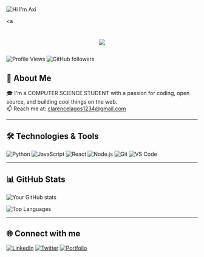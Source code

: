 ![Hi I'm Axi](https://img.shields.io/badge/Hi%20I'm%20Axi-red?style=for-the-badge&logo=github)

  <a <h1 align="center">
  <a href="https://git.io/typing-svg">
    <img src="https://readme-typing-svg.herokuapp.com/?lines=Hello,+There!+👋;This+is+Axi+....;Nice+to+meet+you!&center=true&size=30">
  </a>
</h1>

![Profile Views](https://komarev.com/ghpvc/?username=your-username&color=blue)
![GitHub followers](https://img.shields.io/github/followers/your-username?label=Followers&style=social)

## 🚀 About Me

🎓 I'm a COMPUTER SCIENCE STUDENT with a passion for coding, open source, and building cool things on the web.  
📫 Reach me at: clarencelagos1234@gmail.com  

---

## 🛠️ Technologies & Tools

![Python](https://img.shields.io/badge/-Python-333333?style=flat&logo=python)
![JavaScript](https://img.shields.io/badge/-JavaScript-333333?style=flat&logo=javascript)
![React](https://img.shields.io/badge/-React-333333?style=flat&logo=react)
![Node.js](https://img.shields.io/badge/-Node.js-333333?style=flat&logo=node.js)
![Git](https://img.shields.io/badge/-Git-333333?style=flat&logo=git)
![VS Code](https://img.shields.io/badge/-VS%20Code-333333?style=flat&logo=visual-studio-code)


---

## 📊 GitHub Stats

![Your GitHub stats](https://github-readme-stats.vercel.app/api?username=Alt28&show_icons=true&theme=radical)

![Top Languages](https://github-readme-stats.vercel.app/api/top-langs/?username=Alt28&layout=compact&theme=radical)

---

## 🌐 Connect with me

[![LinkedIn](https://img.shields.io/badge/-LinkedIn-0A66C2?style=flat&logo=linkedin&logoColor=white)](https://www.linkedin.com/in/your-profile/)
[![Twitter](https://img.shields.io/badge/-Twitter-1DA1F2?style=flat&logo=twitter&logoColor=white)](https://twitter.com/yourhandle)
[![Portfolio](https://img.shields.io/badge/-Portfolio-000000?style=flat&logo=vercel&logoColor=white)](https://your-portfolio.com)
